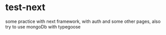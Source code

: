 # test-next
some practice with next framework, with auth and some other pages, also try to use mongoDb with typegoose
